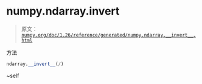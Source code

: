 # numpy.ndarray.__invert__

> 原文：[`numpy.org/doc/1.26/reference/generated/numpy.ndarray.__invert__.html`](https://numpy.org/doc/1.26/reference/generated/numpy.ndarray.__invert__.html)

方法

```py
ndarray.__invert__(/)
```

~self
